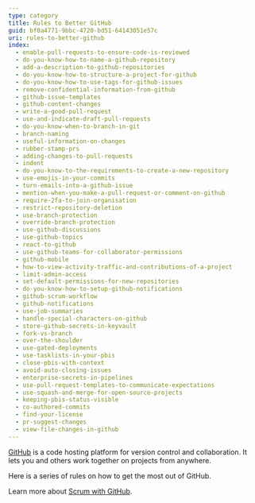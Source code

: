 ```yaml
---
type: category
title: Rules to Better GitHub
guid: bf0a4771-9bbc-4720-bd51-64143051e57c
uri: rules-to-better-github
index:
  - enable-pull-requests-to-ensure-code-is-reviewed
  - do-you-know-how-to-name-a-github-repository
  - add-a-description-to-github-repositories
  - do-you-know-how-to-structure-a-project-for-github
  - do-you-know-how-to-use-tags-for-github-issues
  - remove-confidential-information-from-github
  - github-issue-templates
  - github-content-changes
  - write-a-good-pull-request
  - use-and-indicate-draft-pull-requests
  - do-you-know-when-to-branch-in-git
  - branch-naming
  - useful-information-on-changes
  - rubber-stamp-prs
  - adding-changes-to-pull-requests
  - indent
  - do-you-know-to-the-requirements-to-create-a-new-repository
  - use-emojis-in-your-commits
  - turn-emails-into-a-github-issue
  - mention-when-you-make-a-pull-request-or-comment-on-github
  - require-2fa-to-join-organisation
  - restrict-repository-deletion
  - use-branch-protection
  - override-branch-protection
  - use-github-discussions
  - use-github-topics
  - react-to-github
  - use-github-teams-for-collaborator-permissions
  - github-mobile
  - how-to-view-activity-traffic-and-contributions-of-a-project
  - limit-admin-access
  - set-default-permissions-for-new-repositories
  - do-you-know-how-to-setup-github-notifications
  - github-scrum-workflow
  - github-notifications
  - use-job-summaries
  - handle-special-characters-on-github
  - store-github-secrets-in-keyvault
  - fork-vs-branch
  - over-the-shoulder
  - use-gated-deployments
  - use-tasklists-in-your-pbis
  - close-pbis-with-context
  - avoid-auto-closing-issues
  - enterprise-secrets-in-pipelines
  - use-pull-request-templates-to-communicate-expectations
  - use-squash-and-merge-for-open-source-projects
  - keeping-pbis-status-visible
  - co-authored-commits
  - find-your-license
  - pr-suggest-changes
  - view-file-changes-in-github
---
```


[GitHub](https://github.com) is a code hosting platform for version control and collaboration. It lets you and others work together on projects from anywhere.

Here is a series of rules on how to get the most out of GitHub.

Learn more about [Scrum with GitHub](/rules-to-better-scrum-using-github).
